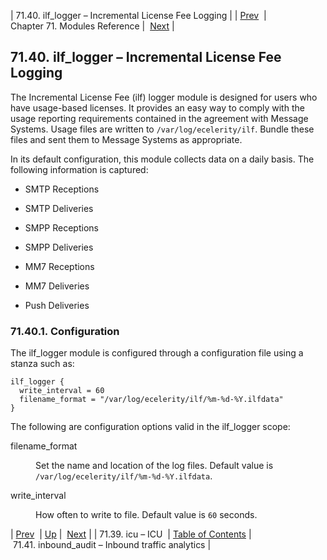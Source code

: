 | 71.40. ilf_logger – Incremental License Fee Logging |
| [Prev](modules.icu)  | Chapter 71. Modules Reference |  [Next](modules.inbound_audit) |

## 71.40. ilf_logger – Incremental License Fee Logging

The Incremental License Fee (ilf) logger module is designed for users who have usage-based licenses. It provides an easy way to comply with the usage reporting requirements contained in the agreement with Message Systems. Usage files are written to `/var/log/ecelerity/ilf`. Bundle these files and sent them to Message Systems as appropriate.

In its default configuration, this module collects data on a daily basis. The following information is captured:

*   SMTP Receptions

*   SMTP Deliveries

*   SMPP Receptions

*   SMPP Deliveries

*   MM7 Receptions

*   MM7 Deliveries

*   Push Deliveries

### 71.40.1. Configuration

The ilf_logger module is configured through a configuration file using a stanza such as:

```
ilf_logger {
  write_interval = 60
  filename_format = "/var/log/ecelerity/ilf/%m-%d-%Y.ilfdata"
}
```

The following are configuration options valid in the ilf_logger scope:

<dl class="variablelist">

<dt>filename_format</dt>

<dd>

Set the name and location of the log files. Default value is `/var/log/ecelerity/ilf/%m-%d-%Y.ilfdata`.

</dd>

<dt>write_interval</dt>

<dd>

How often to write to file. Default value is `60` seconds.

</dd>

</dl>

| [Prev](modules.icu)  | [Up](modules) |  [Next](modules.inbound_audit) |
| 71.39. icu – ICU  | [Table of Contents](index) |  71.41. inbound_audit – Inbound traffic analytics |


